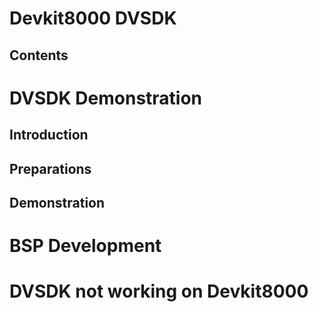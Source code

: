 # Devkit8000 DVSDK
## Contents
# DVSDK Demonstration
## Introduction
## Preparations
## Demonstration
# BSP Development
# DVSDK not working on Devkit8000
